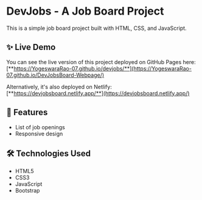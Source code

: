 # DevJobs - A Job Board Project

This is a simple job board project built with HTML, CSS, and JavaScript.

## ✨ Live Demo

You can see the live version of this project deployed on GitHub Pages here:
[**https://YogeswaraRao-07.github.io/devjobs/**](https://YogeswaraRao-07.github.io/DevJobsBoard-Webpage/)

Alternatively, it's also deployed on Netlify:
[**https://devjobsboard.netlify.app/**](https://devjobsboard.netlify.app/)

## 🚀 Features
- List of job openings
- Responsive design

## 🛠️ Technologies Used
- HTML5
- CSS3
- JavaScript
- Bootstrap
